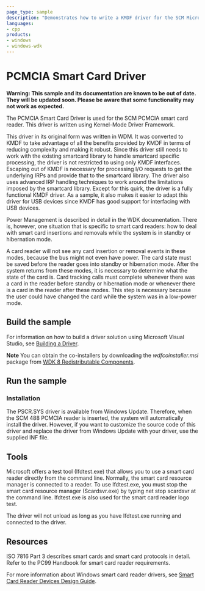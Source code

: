 ```yaml
---
page_type: sample
description: "Demonstrates how to write a KMDF driver for the SCM Microsystems PCMCIA smart card reader."
languages:
- cpp
products:
- windows
- windows-wdk
---
```


<!---
    name: PCMCIA Smart Card Driver
    platform: KMDF
    language: cpp
    category: SmartCard
    description: Demonstrates how to write a KMDF driver for the SCM Microsystems PCMCIA smart card reader.
    samplefwlink: http://go.microsoft.com/fwlink/p/?LinkId=617968
--->

# PCMCIA Smart Card Driver

**Warning: This sample and its documentation are known to be out of date. They will be updated soon. Please be aware that some functionality may not work as expected.**

The PCMCIA Smart Card Driver is used for the SCM PCMCIA smart card reader. This driver is written using Kernel-Mode Driver Framework.

This driver in its original form was written in WDM. It was converted to KMDF to take advantage of all the benefits provided by KMDF in terms of reducing complexity and making it robust. Since this driver still needs to work with the existing smartcard library to handle smartcard specific processing, the driver is not restricted to using only KMDF interfaces. Escaping out of KMDF is necessary for processing I/O requests to get the underlying IRPs and provide that to the smartcard library. The driver also uses advanced IRP handling techniques to work around the limitations imposed by the smartcard library. Except for this quirk, the driver is a fully functional KMDF driver. As a sample, it also makes it easier to adapt this driver for USB devices since KMDF has good support for interfacing with USB devices.

Power Management is described in detail in the WDK documentation. There is, however, one situation that is specific to smart card readers: how to deal with smart card insertions and removals while the system is in standby or hibernation mode.

A card reader will not see any card insertion or removal events in these modes, because the bus might not even have power. The card state must be saved before the reader goes into standby or hibernation mode. After the system returns from these modes, it is necessary to determine what the state of the card is. Card tracking calls must complete whenever there was a card in the reader before standby or hibernation mode or whenever there is a card in the reader after these modes. This step is necessary because the user could have changed the card while the system was in a low-power mode.

## Build the sample

For information on how to build a driver solution using Microsoft Visual Studio, see [Building a Driver](http://msdn.microsoft.com/en-us/library/windows/hardware/ff554644).

**Note** You can obtain the co-installers by downloading the *wdfcoinstaller.msi* package from [WDK 8 Redistributable Components](http://go.microsoft.com/fwlink/p/?LinkID=226396).

## Run the sample

### Installation

The PSCR.SYS driver is available from Windows Update. Therefore, when the SCM 488 PCMCIA reader is inserted, the system will automatically install the driver. However, if you want to customize the source code of this driver and replace the driver from Windows Update with your driver, use the supplied INF file.

## Tools

Microsoft offers a test tool (Ifdtest.exe) that allows you to use a smart card reader directly from the command line. Normally, the smart card resource manager is connected to a reader. To use Ifdtest.exe, you must stop the smart card resource manager (Scardsvr.exe) by typing net stop scardsvr at the command line. Ifdtest.exe is also used for the smart card reader logo test.

The driver will not unload as long as you have Ifdtest.exe running and connected to the driver.

## Resources

ISO 7816 Part 3 describes smart cards and smart card protocols in detail. Refer to the PC99 Handbook for smart card reader requirements.

For more information about Windows smart card reader drivers, see [Smart Card Reader Devices Design Guide](http://msdn.microsoft.com/en-us/library/windows/hardware/).